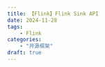 ```yaml
---
title: 【Flink】Flink Sink API
date: 2024-11-28
tags:
    - Flink 
categories:
    - "开源框架"
draft: true
---
```

